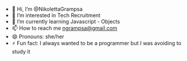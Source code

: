 - 👋 Hi, I’m @NikolettaGrampsa
- 👀 I’m interested in Tech Recruitment
- 🌱 I’m currently learning Javascript - Objects
- 📫 How to reach me ngrampsa@gmail.com
- 😄 Pronouns: she/her
- ⚡ Fun fact: I always wanted to be a programmer but I was avoiding to study it 

<!---
NikolettaGrampsa/NikolettaGrampsa is a ✨ special ✨ repository because its `README.md` (this file) appears on your GitHub profile.
You can click the Preview link to take a look at your changes.
--->
